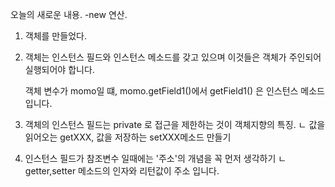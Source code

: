 오늘의 새로운 내용. -new 연산.
1. 객체를 만들었다.
2. 객체는 인스턴스 필드와 인스턴스 메소드를 갖고 있으며
   이것들은 객체가 주인되어 실행되어야 합니다.

   객체 변수가 momo일 떄, momo.getField1()에서
   getField1() 은 인스턴스 메소드 입니다.

3. 객체의 인스턴스 필드는 private 로 접근을 제한하는 것이 객체지향의 특징.
                  ㄴ 값을 읽어오는 getXXX, 값을 저장하는 setXXX메소드 만들기

4. 인스턴스 필드가 참조변수 일때에는 '주소'의 개념을 꼭 먼저 생각하기
                    ㄴ getter,setter 메소드의 인자와 리턴값이 주소 입니다.
